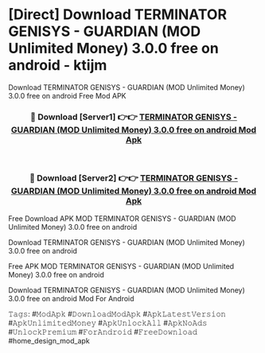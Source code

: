# [Direct] Download TERMINATOR GENISYS - GUARDIAN (MOD Unlimited Money) 3.0.0 free on android - ktijm
Download TERMINATOR GENISYS - GUARDIAN (MOD Unlimited Money) 3.0.0 free on android Free Mod APK

<div align="center">
<h3>🔴 Download [Server1] 👉👉 <a href="https://apk-comot.site?title=TERMINATOR_GENISYS_-_GUARDIAN_(MOD_Unlimited_Money)_3.0.0_free_on_android">TERMINATOR GENISYS - GUARDIAN (MOD Unlimited Money) 3.0.0 free on android Mod Apk</a></h3><br>

<h3>🔴 Download [Server2] 👉👉 <a href="https://apk-comot.site?title=TERMINATOR_GENISYS_-_GUARDIAN_(MOD_Unlimited_Money)_3.0.0_free_on_android">TERMINATOR GENISYS - GUARDIAN (MOD Unlimited Money) 3.0.0 free on android Mod Apk</a></h3>
</div>


Free Download APK MOD TERMINATOR GENISYS - GUARDIAN (MOD Unlimited Money) 3.0.0 free on android

Download TERMINATOR GENISYS - GUARDIAN (MOD Unlimited Money) 3.0.0 free on android 

Free APK MOD TERMINATOR GENISYS - GUARDIAN (MOD Unlimited Money) 3.0.0 free on android 

Download TERMINATOR GENISYS - GUARDIAN (MOD Unlimited Money) 3.0.0 free on android Mod For Android

𝚃𝚊𝚐𝚜: #𝙼𝚘𝚍𝙰𝚙𝚔 #𝙳𝚘𝚠𝚗𝚕𝚘𝚊𝚍𝙼𝚘𝚍𝙰𝚙𝚔 #𝙰𝚙𝚔𝙻𝚊𝚝𝚎𝚜𝚝𝚅𝚎𝚛𝚜𝚒𝚘𝚗 #𝙰𝚙𝚔𝚄𝚗𝚕𝚒𝚖𝚒𝚝𝚎𝚍𝙼𝚘𝚗𝚎𝚢 #𝙰𝚙𝚔𝚄𝚗𝚕𝚘𝚌𝚔𝙰𝚕𝚕 #𝙰𝚙𝚔𝙽𝚘𝙰𝚍𝚜 #𝚄𝚗𝚕𝚘𝚌𝚔𝙿𝚛𝚎𝚖𝚒𝚞𝚖 #𝙵𝚘𝚛𝙰𝚗𝚍𝚛𝚘𝚒𝚍 #𝙵𝚛𝚎𝚎𝙳𝚘𝚠𝚗𝚕𝚘𝚊𝚍 #home_design_mod_apk